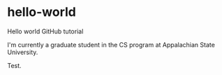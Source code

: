 # hello-world
Hello world GitHub tutorial

I'm currently a graduate student in the CS program at Appalachian State University.

Test.
